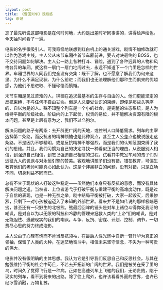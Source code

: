 ```yaml
---
layout: post
title: 《雪国列车》观后感
tag: 杂记
---
```


忘了最先听说这部电影是在何时何地，大约是出差时听同事讲的，讲得绘声绘色。今天抽时间看了一遍。

电影的名字很吸引人。可我奇怪地联想到红白机上的通关游戏，剧情不加修改就可以作为游戏主线，主人公从末节车厢往首节车厢前进，要去对决最终的 BOSS，也不交待问题如何解决。主人公一路上各种打斗、冒险，遇到了各种迥异的人物和风格各异的车厢。就这样一扇门一扇门地闯过去，永远不知道下一个门里是怎样的世界。车厢世界的人同我们完全没有交集：既不了解，也不愿意了解我们为何来这里、为什么不满足现状、为什么前进；而我们也无法理解他们那种生而俱来的优越感，为他们不思进取、不懂珍惜而愤慨。

末节车厢是见过苦难的人，徘徊在追求最基本的生存与自由的人。他们更能坚定的反抗束缚，不与任何不自由妥协。但是人总要受认识的束缚，即便是那些头等座的、自以为是的人。殊不知整个列车是一个小的社会，是完整的生态系统，是人为维持平衡的阶级社会。阶级内的上下起伏，权贵的易位，并不能解决资源有限的根本问题，甚至是上层有意为之，我们不过刍狗尔。

解决问题的路子有两条：去开辟更广阔的天地，或控制人口降低需求。列车的主宰选择第二条路，而反抗者的精神领袖也是此种观点，甚至主人公差点也被说服走这条路。不是因为不够精明，或是反抗精神不够强烈，而是我们的认知范围束缚了我们的思维。并且，我们习惯为自己的决定寻找一种看似正当的理由，从说服别人相信，到强迫自己相信，到忘记强迫自己相信的过程。试看其中教室车厢的孩子们对远征九人的讥讽与对永恒引擎的赞美。客观地讲孩子们没有错，错在教育，可偏生教育他们的老师可能真心如此认为。这是个非黑非白的问题，没有对错，只是立场不同，切身利益不同而已。

总有不甘于现状的人打破这种稳定——虽然他们本身只有反抗的意愿，而没有具体解决问题之道。当权者、上位者游弋于打破平衡与重建平衡的高难度动作，既是过于自信的表现，也是一种无奈之举。剧中结局平衡被打破，大家一起毁灭，后果惨烈，只剩下一对小孩被迫迈入了未知的外部世界。看来并不是如传说的那样极端恶劣，甚至还有一只野生的北极熊。熊最后回眸的镜头是对车上诸位斗得你死我活的嘲讽，是对自以为以无限的科技和冷静的管理来拯救人类的“上帝”们的嘲讽，是对无能胆怯、逃避现实的我们的嘲讽。斗争、反抗、密谋、计划、控制、调节，一切费尽心思的努力终成泡影。

主人公由于心理有愧而不肯当反抗领袖，在最后人性光辉中自断一臂升华为真正的领袖，保留了人类的火种。在迷茫地奋斗中，相信未来坚守信念，不失为一种可贵的伟大。

电影并没有很明确的主体思想。我认为它是引导我们反思自己和反思社会。与其在勉强维持平衡的社会中苟且，不若去开拓新的广阔的世界。我们是被关在笼了里的鸟，时间久了觉得飞行是一种病。正如在高速列车上飞驰的我们，无论贵贱，陷于现实的列车，看不到将来的出路。除了往上爬外，也许该看看外面的世界，也许已经冰雪消融，万物复苏。
